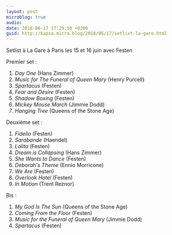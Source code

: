 ```yaml
---
layout: post
microblog: true
audio: 
date: 2018-06-17 17:29:50 +0200
guid: http://kapsa.micro.blog/2018/06/17/setlist-la-gare.html
---
```

Setlist à La Gare à Paris les 15 et 16 juin avec Festen

Premier set :
1. _Day One_ (Hans Zimmer)
2. _Music for The Funeral of Queen Mary_ (Henry Purcell)
3. _Spartacus_ (Festen)
4. _Fear and Desire_ (Festen)
5. _Shadow Boxing_ (Festen)
6. _Mickey Mouse March_ (Jimmie Dodd)
7. _Hanging Tree_ (Queens of the Stone Age)

Deuxième set :
1. _Fidelio_ (Festen)
2. _Sarabande_ (Haendel)
3. _Lolita_ (Festen)
4. _Dream is Collapsing_ (Hans Zimmer)
5. _She Wants to Dance_ (Festen)
6. _Deborah's Theme_ (Ennio Morricone)
7. _We Are_ (Festen)
8. _Overlook Hotel_ (Festen)
9. _In Motion_ (Trent Reznor)

Bis :
1. _My God Is The Sun_ (Queens of the Stone Age)
2. _Coming From the Floor_ (Festen)
3. _Music for the Funeral of Queen Mary_ (Jimmie Dodd)
4. _Spartacus_ (Festen)
